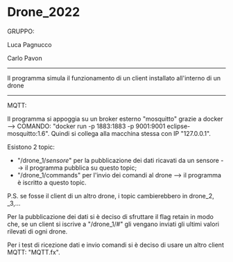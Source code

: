 # Drone_2022

GRUPPO:

Luca Pagnucco

Carlo Pavon

-------------------------------------------------------------------------------------------------------------------------------------------------------------------

Il programma simula il funzionamento di un client installato all'interno di un drone

-------------------------------------------------------------------------------------------------------------------------------------------------------------------

MQTT:

Il programma si appoggia su un broker esterno "mosquitto" grazie a docker --> COMANDO: "docker run -p 1883:1883 -p 9001:9001 eclipse-mosquitto:1.6".
Quindi si collega alla macchina stessa con IP "127.0.0.1".

Esistono 2 topic: 
<ul>
    <li>"/drone_1/<i>sensore</i>" per la pubblicazione dei dati ricavati da un sensore --> il programma pubblica su questo topic;</li>
    <li>"/drone_1/commands" per l'invio dei comandi al drone --> il programma è iscritto a questo topic.</li>
</ul>
P.S. se fosse il client di un altro drone, i topic cambierebbero in drone_2, _3,...

Per la pubblicazione dei dati si è deciso di sfruttare il flag retain in modo che, se un client si iscrive a "/drone_1/#" gli vengano inviati gli ultimi valori rilevati di ogni drone.

Per i test di ricezione dati e invio comandi si è deciso di usare un altro client MQTT: "MQTT.fx".